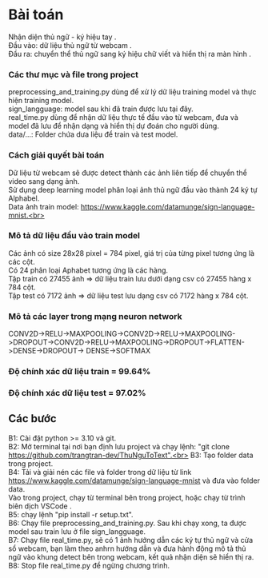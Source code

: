 # Bài toán
Nhận diện thủ ngữ - ký hiệu tay .<br>
Đầu vào: dữ liệu thủ ngữ từ webcam .<br>
Đầu ra: chuyển thể thủ ngữ sang ký hiệu chữ viết và hiển thị ra màn hình .<br>

### Các thư mục và file trong project
preprocessing_and_training.py dùng để xử lý dữ liệu training model và thực hiện training model.<br>
sign_langguage: model sau khi đã train được lưu tại đây.<br>
real_time.py dùng để nhận dữ liệu thực tế đầu vào từ webcam, đưa và model đã lưu để nhận dạng và hiển thị dự đoán cho người dùng.<br>
data/...: Folder chứa dưa liệu để train và test model.<br>


### Cách giải quyết bài toán
Dữ liệu từ webcam sẽ được detect thành các ảnh liên tiếp để chuyển thể video sang dạng ảnh.<br>
Sử dụng deep learning model phân loại ảnh thủ ngữ đầu vào thành 24 ký tự Alphabel.<br>
Data ảnh train model: https://www.kaggle.com/datamunge/sign-language-mnist.<br>

### Mô tả dữ liệu đầu vào train model
Các ảnh có size 28x28 pixel = 784 pixel, giá trị của từng pixel tương ứng là các cột.<br>
Có 24 phân loại Aphabet tương ứng là các hàng.<br>
Tập train có 27455 ảnh => dữ liệu train lưu dưới dạng csv có 27455 hàng x 784 cột.<br>
Tập test có 7172 ảnh => dữ liệu test lưu dạng csv có 7172 hàng x 784 cột.<br>

### Mô tả các layer trong mạng neuron network
CONV2D->RELU->MAXPOOLING->CONV2D->RELU->MAXPOOLING->DROPOUT->CONV2D->RELU->MAXPOOLING->DROPOUT->FLATTEN->DENSE->DROPOUT-> DENSE->SOFTMAX


### Độ chính xác dữ liệu train = 99.64% 
### Độ chính xác dữ liệu test    = 97.02%




## Các bước 
B1: Cài đặt python >= 3.10 và git.<br>
B2: Mở terminal tại nơi bạn định lưu project và chạy lệnh: "git clone https://github.com/trangtran-dev/ThuNguToText".<br>
B3: Tạo folder data trong project.<br>
B4: Tải và giải nén các file và folder trong dữ liệu từ link https://www.kaggle.com/datamunge/sign-language-mnist và đưa vào folder data.<br>
Vào trong project, chạy từ terminal bên trong project, hoặc chạy từ trình biên dịch VSCode .<br>
B5: chạy lệnh "pip install -r setup.txt".<br>
B6: Chạy file preprocessing_and_training.py. Sau khi chạy xong, ta được model sau train lưu ở file sign_langguage.<br>
B7: Chạy file real_time.py, sẽ có 1 ảnh hướng dẫn các ký tự thủ ngữ và cửa sổ webcam, bạn làm theo anhrn hướng dẫn và đưa hành động mô tả thủ ngữ vào khung detect bên trong webcam, kết quả nhận diện sẽ hiển thị ra.<br>
B8: Stop file real_time.py để ngừng chương trình.<br>





